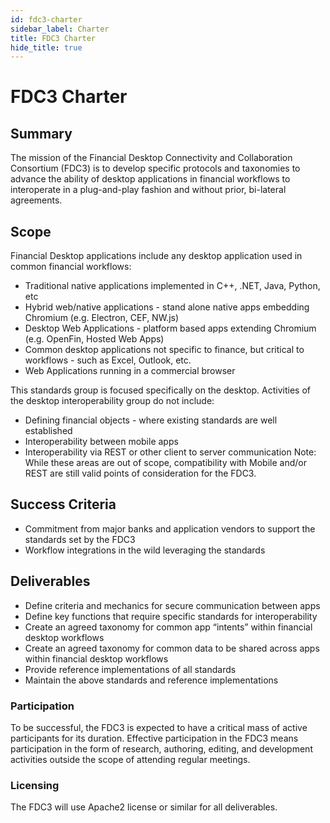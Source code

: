 ```yaml
---
id: fdc3-charter
sidebar_label: Charter
title: FDC3 Charter
hide_title: true
---
```


# FDC3 Charter

## Summary
The mission of the Financial Desktop Connectivity and Collaboration Consortium (FDC3) is to develop specific protocols and taxonomies to advance the ability of desktop applications in financial workflows to interoperate in a plug-and-play fashion and without prior, bi-lateral agreements.

## Scope
Financial Desktop applications include any desktop application used in common financial workflows:

* Traditional native applications implemented in C++, .NET, Java, Python, etc
* Hybrid web/native applications -  stand alone native apps embedding Chromium (e.g. Electron, CEF, NW.js) 
* Desktop Web Applications - platform based apps extending Chromium (e.g. OpenFin, Hosted Web Apps)
* Common desktop applications not specific to finance, but critical to workflows - such as Excel, Outlook, etc. 
* Web Applications running in a commercial browser

This standards group is focused specifically on the desktop.  Activities of the desktop interoperability group do not include:

* Defining financial objects - where existing standards are well established
* Interoperability between mobile apps
* Interoperability via REST or other client to server communication
Note: While these areas are out of scope, compatibility with Mobile and/or REST are still valid points of consideration for the FDC3.

## Success Criteria
* Commitment from major banks and application vendors to support the standards set by the FDC3
* Workflow integrations in the wild leveraging the standards

## Deliverables
* Define criteria and mechanics for secure communication between apps
* Define key functions that require specific standards for interoperability 
* Create an agreed taxonomy for common app “intents” within financial desktop workflows
* Create an agreed taxonomy for common data to be shared across apps within financial desktop workflows
* Provide reference implementations of all standards
* Maintain the above standards and reference implementations 

### Participation
To be successful, the FDC3 is expected to have a critical mass of active participants for its duration. Effective participation in the FDC3 means participation in the form of research, authoring, editing, and development activities outside the scope of attending regular meetings.

### Licensing
The FDC3 will use Apache2 license or similar for all deliverables. 
